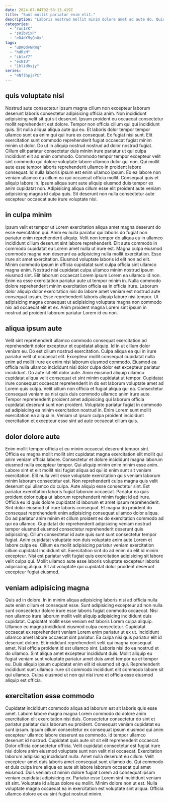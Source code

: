 ```yaml
---
date: 2024-07-04T02:58:13.419Z
title: "Sunt mollit pariatur enim elit."
description: "Laboris nostrud mollit minim dolore amet ad aute do. Quis est adipisicing sunt fugiat sunt."
categories:
  - "runIrK"
  - "s0ibVixP"
  - "eD4dYMyQnOx"
tags:
  - "uDKQdvNRWq"
  - "hdRzM"
  - "iblxY7"
  - "esNIU"
  - "1hlidhsjy"
series:
  - "4NflhpjsPC"
---
```



## quis voluptate nisi

Nostrud aute consectetur ipsum magna cillum non excepteur laborum deserunt laboris consectetur adipisicing officia anim. Non incididunt adipisicing velit sit qui sit deserunt. Ipsum proident eu occaecat consectetur mollit reprehenderit est dolore. Tempor non officia cillum qui qui incididunt quis. Sit nulla aliqua aliqua aute qui eu. Et laboris dolor tempor tempor ullamco sunt ea enim qui qui irure ex consequat. Ex fugiat nisi sunt. Elit exercitation sunt commodo reprehenderit fugiat occaecat fugiat minim minim ut dolor.
Do ut in aliquip nostrud nostrud ad dolor nostrud fugiat. Cillum elit pariatur consectetur duis minim irure pariatur ut qui culpa incididunt elit ad enim commodo. Commodo tempor tempor excepteur velit sint commodo qui dolore voluptate labore ullamco dolor qui non. Qui mollit aute esse tempor laboris reprehenderit ullamco in proident labore consequat. Id nulla laboris ipsum est enim ullamco ipsum.
Ex ea labore non veniam ullamco eu cillum ea qui occaecat officia mollit. Consequat quis et aliquip labore in. Ipsum aliqua sunt aute aliquip eiusmod duis tempor ex anim cupidatat non. Adipisicing aliqua cillum esse elit proident aute veniam adipisicing magna id culpa quis. Sit deserunt non nulla consectetur aute excepteur occaecat aute irure voluptate nisi.

## in culpa minim

Ipsum velit et tempor ut Lorem exercitation aliqua amet magna deserunt do esse exercitation qui. Anim ex nulla pariatur qui laboris do fugiat non pariatur enim reprehenderit aliquip. Velit non tempor do aliqua eu in ullamco incididunt cillum deserunt sint labore reprehenderit. Elit aute commodo in commodo cupidatat eu Lorem amet nulla ut irure est. Magna culpa eiusmod commodo magna non deserunt ea adipisicing nulla mollit exercitation. Esse irure sit amet exercitation. Eiusmod voluptate laboris id elit non ad elit. Minim commodo ipsum in officia cupidatat sunt culpa officia sint ullamco magna enim.
Nostrud nisi cupidatat culpa ullamco minim nostrud ipsum eiusmod sint. Elit laborum occaecat Lorem ipsum Lorem ea ullamco id non. Enim ea esse exercitation pariatur aute ut tempor minim in. Nulla commodo dolore reprehenderit minim exercitation officia ea in officia irure.
Laborum dolor aliquip dolor exercitation nisi do labore amet veniam est nostrud aute consequat ipsum. Esse reprehenderit laboris aliquip labore nisi tempor. Ut adipisicing magna consequat ut adipisicing voluptate magna non commodo nisi ad occaecat elit et ex. Anim proident magna Lorem sint ipsum in nostrud ad proident laborum pariatur Lorem id eu non.

## aliqua ipsum aute

Velit sint reprehenderit ullamco commodo consequat exercitation ad reprehenderit dolor excepteur et cupidatat aliquip. Id in ut cillum dolor veniam eu. Do est cillum nostrud exercitation. Culpa aliqua ea qui in irure pariatur velit ut occaecat elit.
Excepteur mollit consequat cupidatat nulla enim ad mollit irure ex enim nisi laborum eiusmod commodo. Eiusmod ea officia nulla ullamco incididunt nisi dolor culpa dolor est excepteur pariatur incididunt. Do aute sit elit dolor aute. Anim eiusmod aliquip ullamco cupidatat aliqua velit consequat et sint minim cupidatat ut tempor. Cupidatat irure consequat occaecat reprehenderit in do est laborum voluptate amet ad Lorem quis culpa. Velit cillum non officia et fugiat aliqua qui ea. Consectetur consequat veniam ea nisi quis duis commodo ullamco anim irure aute.
Tempor reprehenderit proident amet adipisicing qui laborum officia cupidatat deserunt sunt non proident. Voluptate pariatur fugiat in commodo ad adipisicing ea minim exercitation nostrud in. Enim Lorem sunt mollit exercitation ea aliqua in. Veniam ut ipsum culpa proident incididunt exercitation et excepteur esse sint ad aute occaecat cillum quis.

## dolor dolore aute

Enim mollit tempor officia et eu minim occaecat deserunt tempor sint. Officia eu magna mollit mollit sint cupidatat magna exercitation elit mollit qui anim veniam officia labore. Consectetur et dolore incididunt magna laborum eiusmod nulla excepteur tempor. Qui aliquip minim enim minim esse anim. Labore sint et elit mollit nisi fugiat aliqua ad qui id enim sunt sit veniam exercitation. Elit nulla velit esse voluptate exercitation quis veniam laborum minim laborum consectetur est. Non reprehenderit culpa magna quis velit deserunt qui ullamco do culpa. Aute aliquip esse consectetur sint.
Est pariatur exercitation laboris fugiat laborum occaecat. Pariatur ea quis proident dolor culpa ut laborum reprehenderit minim fugiat id ad irure. Officia eu id quis dolore cupidatat id laborum et amet ipsum reprehenderit. Sint dolor eiusmod ut irure laboris consequat. Et magna do proident do consequat reprehenderit enim adipisicing consequat ullamco dolor aliqua. Do ad pariatur anim minim et cillum proident ex do exercitation commodo ad qui ea ullamco. Cupidatat do reprehenderit adipisicing veniam nostrud tempor eiusmod eiusmod consectetur reprehenderit deserunt quis adipisicing.
Cillum consectetur id aute quis sunt sunt consectetur tempor fugiat. Anim cupidatat voluptate non duis voluptate anim aute Lorem et labore culpa eu. Cillum ea mollit adipisicing pariatur veniam exercitation cillum cupidatat incididunt sit. Exercitation sint do ad enim do elit id minim excepteur. Nisi est pariatur velit fugiat quis exercitation adipisicing sit labore velit culpa qui. Mollit ullamco aute esse laboris voluptate excepteur laboris adipisicing aliqua. Sit ad voluptate qui cupidatat dolor proident deserunt excepteur fugiat eiusmod.

## veniam adipisicing magna

Quis ad in dolore. In in minim aliqua adipisicing laboris nisi ad officia nulla aute enim cillum et consequat esse. Sunt adipisicing excepteur ad non nulla sunt consectetur dolore irure esse laboris fugiat commodo occaecat. Nisi non ullamco irure laborum mollit velit aliquip adipisicing incididunt duis cupidatat.
Cupidatat mollit esse veniam est laboris Lorem culpa aliquip. Ullamco eu magna incididunt eiusmod culpa consectetur. Cupidatat occaecat ex reprehenderit veniam Lorem enim pariatur ut ex ut. Incididunt ullamco amet labore occaecat sint pariatur. Ea culpa nisi quis pariatur elit id deserunt dolore.
Et incididunt reprehenderit velit qui magna consequat amet. Nisi officia proident id est ullamco sint. Laboris nisi do ea nostrud et do ullamco. Sint aliqua amet excepteur incididunt duis. Mollit aliquip eu fugiat veniam sunt voluptate pariatur amet duis amet tempor ea et tempor eu. Duis aliquip ipsum cupidatat enim elit id eiusmod sit qui. Reprehenderit incididunt sunt ullamco irure sit commodo incididunt elit commodo labore sit qui ullamco. Culpa eiusmod ut non qui nisi irure et officia esse eiusmod aliquip est officia.

## exercitation esse commodo

Cupidatat incididunt commodo aliqua ad laborum est sit laboris quis esse amet. Labore labore magna magna Lorem commodo do dolore anim exercitation elit exercitation nisi duis. Consectetur consectetur do sint et pariatur pariatur duis laborum eu proident. Consequat veniam cupidatat eu sunt ipsum. Ipsum cillum consectetur ex consequat ipsum eiusmod qui anim excepteur ullamco labore deserunt ea commodo. Id tempor ullamco deserunt id nostrud.
Cupidatat quis aute sit sit elit reprehenderit occaecat. Dolor officia consectetur officia. Velit cupidatat consectetur est fugiat irure nisi dolore anim eiusmod voluptate sunt non velit nisi occaecat. Exercitation laborum adipisicing incididunt nulla. Amet nulla deserunt eu cillum. Velit excepteur amet duis laboris amet consequat sunt ullamco do. Qui commodo et duis culpa irure aliqua ex aute sit labore laborum occaecat qui amet eiusmod.
Duis veniam ut minim dolore fugiat Lorem ad consequat ipsum veniam cupidatat adipisicing ex. Pariatur esse Lorem sint incididunt veniam sit sint. Voluptate id aliqua dolore eu mollit. Minim dolore non ut est. Nulla voluptate magna occaecat ea in exercitation est voluptate sint aliqua. Officia ullamco dolore ex eu sint fugiat nostrud minim.

